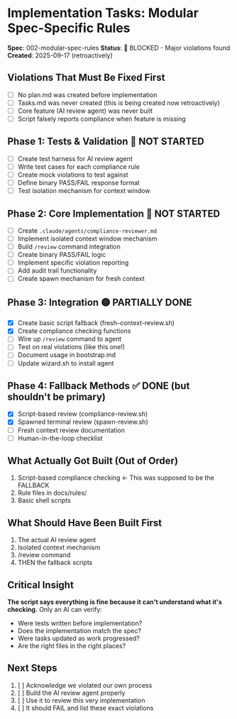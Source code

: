 # Implementation Tasks: Modular Spec-Specific Rules

**Spec**: 002-modular-spec-rules
**Status**: 🔴 BLOCKED - Major violations found
**Created**: 2025-09-17 (retroactively)

## Violations That Must Be Fixed First
- [ ] No plan.md was created before implementation
- [ ] Tasks.md was never created (this is being created now retroactively)
- [ ] Core feature (AI review agent) was never built
- [ ] Script falsely reports compliance when feature is missing

## Phase 1: Tests & Validation 🔴 NOT STARTED
- [ ] Create test harness for AI review agent
- [ ] Write test cases for each compliance rule
- [ ] Create mock violations to test against
- [ ] Define binary PASS/FAIL response format
- [ ] Test isolation mechanism for context window

## Phase 2: Core Implementation 🔴 NOT STARTED
- [ ] Create `.claude/agents/compliance-reviewer.md`
- [ ] Implement isolated context window mechanism
- [ ] Build `/review` command integration
- [ ] Create binary PASS/FAIL logic
- [ ] Implement specific violation reporting
- [ ] Add audit trail functionality
- [ ] Create spawn mechanism for fresh context

## Phase 3: Integration 🟡 PARTIALLY DONE
- [x] Create basic script fallback (fresh-context-review.sh)
- [x] Create compliance checking functions
- [ ] Wire up `/review` command to agent
- [ ] Test on real violations (like this one!)
- [ ] Document usage in bootstrap.md
- [ ] Update wizard.sh to install agent

## Phase 4: Fallback Methods ✅ DONE (but shouldn't be primary)
- [x] Script-based review (compliance-review.sh)
- [x] Spawned terminal review (spawn-review.sh)
- [ ] Fresh context review documentation
- [ ] Human-in-the-loop checklist

## What Actually Got Built (Out of Order)
1. Script-based compliance checking ← This was supposed to be the FALLBACK
2. Rule files in docs/rules/
3. Basic shell scripts

## What Should Have Been Built First
1. The actual AI review agent
2. Isolated context mechanism
3. /review command
4. THEN the fallback scripts

## Critical Insight
**The script says everything is fine because it can't understand what it's checking.**
Only an AI can verify:
- Were tests written before implementation?
- Does the implementation match the spec?
- Were tasks updated as work progressed?
- Are the right files in the right places?

## Next Steps
1. [ ] Acknowledge we violated our own process
2. [ ] Build the AI review agent properly
3. [ ] Use it to review this very implementation
4. [ ] It should FAIL and list these exact violations